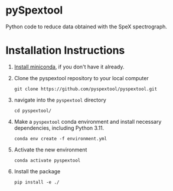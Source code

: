 # pySpextool
Python code to reduce data obtained with the SpeX spectrograph.

# Installation Instructions
1) [Install miniconda](https://docs.conda.io/projects/continuumio-conda/en/latest/user-guide/install/index.html#), if you don't have it already.

2) Clone the pyspextool repository to your local computer
    ```
    git clone https://github.com/pyspextool/pyspextool.git
    ```
3) navigate into the `pyspextool` directory
   ```
   cd pyspextool/
   ```

4) Make a `pyspextool` conda environment and install necessary dependencies, including Python 3.11.
   ```
   conda env create -f environment.yml
   ```
5) Activate the new environment
   ```
   conda activate pyspextool
   ```
6) Install the package
   ```
   pip install -e ./
   ```

<!--  This should be done by the conda environment
1) [Install git-lfs](https://docs.github.com/en/repositories/working-with-files/managing-large-files/installing-git-large-file-storage) 
The calibration files stored in the `data/` and `instruments/` directories
are stored using [Github Large File Storage](https://docs.github.com/en/repositories/working-with-files/managing-large-files). Git-lfs must be installed before using this package.
-->


<!---
3) Install the package

#   **For Users**
    ```
    pip install pyspextool@git+https://github.com/pyspextool/pyspextool.git
    ```

    **For Developers**
    * clone the repository to your local computer
    ```
    git clone https://github.com/pyspextool/pyspextool.git
    ```
    * navigate into the `pyspextool` directory and install with pip/setuptools
    
    ```
    cd pyspextool
    pip install -e ./
    ```
    -->
